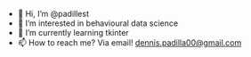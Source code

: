 - 👋 Hi, I’m @padillest
- 👀 I’m interested in behavioural data science
- 🌱 I’m currently learning tkinter
- 📫 How to reach me? Via email! dennis.padilla00@gmail.com

<!---
padillest/padillest is a ✨ special ✨ repository because its `README.md` (this file) appears on your GitHub profile.
You can click the Preview link to take a look at your changes.
--->
